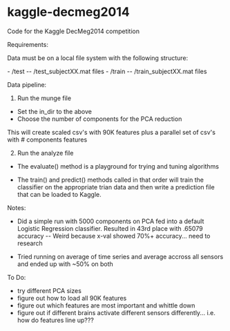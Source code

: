 kaggle-decmeg2014
=================

Code for the Kaggle DecMeg2014 competition


Requirements:

Data must be on a local file system with the following structure:

<root dir>
- /test
-- /test_subjectXX.mat files
- /train
-- /train_subjectXX.mat files

Data pipeline:
1) Run the munge file
- Set the in_dir to the <root dir> above
- Choose the number of components for the PCA reduction

This will create scaled csv's with 90K features plus a parallel set of csv's with # components features

2) Run the analyze file

- The evaluate() method is a playground for trying and tuning algorithms

- The train() and predict() methods called in that order will train the classifier on the appropriate trian data and then write a prediction file that can be loaded to Kaggle.


Notes:
- Did a simple run with 5000 components on PCA fed into a default Logistic Regression classifier.  Resulted in 43rd place with .65079 accuracy
-- Weird because x-val showed 70%+ accuracy... need to research

- Tried running on average of time series and average accross all sensors and ended up with ~50% on both


To Do:
- try different PCA sizes
- figure out how to load all 90K features
- figure out which features are most important and whittle down
- figure out if different brains activate different sensors differently... i.e. how do features line up???
